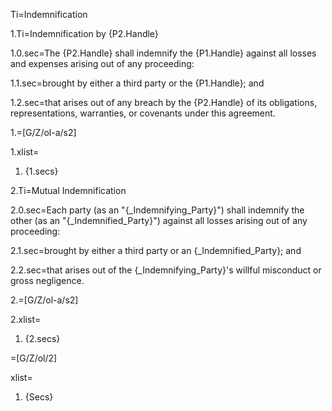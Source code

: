 Ti=Indemnification

1.Ti=Indemnification by {P2.Handle}

1.0.sec=The {P2.Handle} shall indemnify the {P1.Handle} against all losses and expenses arising out of any proceeding:

1.1.sec=brought by either a third party or the {P1.Handle}; and

1.2.sec=that arises out of any breach by the {P2.Handle} of its obligations, representations, warranties, or covenants under this agreement.

1.=[G/Z/ol-a/s2]

1.xlist=<ol class="secs-and"><li>{1.secs}</ol>
  
2.Ti=Mutual Indemnification

2.0.sec=Each party (as an "{_Indemnifying_Party}") shall indemnify the other (as an "{_Indemnified_Party}") against all losses arising out of any proceeding:

2.1.sec=brought by either a third party or an {_Indemnified_Party}; and

2.2.sec=that arises out of the {_Indemnifying_Party}'s willful misconduct or gross negligence.


2.=[G/Z/ol-a/s2]

2.xlist=<ol class="secs-and"><li>{2.secs}</ol>
  
=[G/Z/ol/2]

xlist=<ol class="secs-and"><li>{Secs}</ol>